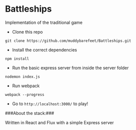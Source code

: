 # Battleships
Implementation of the traditional game

* Clone this repo

```git clone https://github.com/muddybarefeet/Battleships.git```

* Install the correct dependencies

```npm install```

* Run the basic express server from inside the server folder

```nodemon index.js```

* Run webpack

```webpack --progress```

* Go to ```http://localhost:3000/``` to play!


###About the stack:###

Written in React and Flux with a simple Express server



